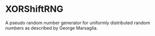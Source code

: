 # XORShiftRNG
A pseudo random number generator for uniformly distributed random numbers as described by George Marsaglia.
